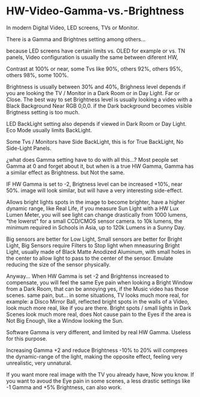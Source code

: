 # HW-Video-Gamma-vs.-Brightness

In modern Digital Video,
LED screens, TVs or Monitor.

There is a Gamma and Brightnes setting among others...

because LED screens have certain limits vs. OLED for example or vs. TN panels,
Video configuration is usually the same between diferent HW,

Contrast at 100% or near, some Tvs like 90%, others 92%, others 95%, others 98%, some 100%.

Brightness is usually between 30% and 40%,
Brighness level depends if you are looking the TV / Monitor in a Dark Room or in Day Light.
Far or Close.
The best way to set Brightness level is usually looking a video with a Black Background Near RGB 0,0,0.
if the Dark background becomes visible Brigtness setting is too much.

LED BackLight setting also depends if viewed in Dark Room or Day Light.
Eco Mode usually limits BackLight.

Some Tvs / Monitors have Side BackLight,
this is for True BackLight, No Side-Light Panels.

¿what does Gamma setting have to do with all this...?
Most people set Gamma at 0 and forget about it, but when is a true HW Gamma,
Gamma has a similar effect as Brightness.
but Not the same.

IF HW Gamma is set to -2,
Brigtness level can be increased +10%, near 50%.
image will look similar, but will have a very interesting side-effect.

Allows bright lights spots in the image to become brighter, have a higher dynamic range, 
like Real Life,
if you measure Sun Light with a HW Lux Lumen Meter,
you will see light can change drastically from 1000 lumens, "the lowerst" for a small CCD/CMOS sensor camera.
to 10k lumens, the minimum required in Schools in Asia,
up to 120k Lumens in a Sunny Day.

Big sensors are better for Low Light, 
Small sensors are better for Bright Light,
Big Sensors require Filters to Stop light when mneasuring Bright Light, 
usually made of Black Matte Anodized Aluminum, with small holes in the center to allow light to pass to the center of the sensor.
Emulate reducing the size of the sensor physically.

Anyway...
When HW Gamma is set -2 and Brightenss increased to compensate,
you will feel the same Eye pain when looking a Bright Window from a Dark Room,
that can be annoying yes, if the Music video has those scenes.
same pain,
but... in some situations, TV looks much more real,
for example: a Disco Mirror Ball, reflected bright spots in the walls of a Video, look much more real, like if you are there.
Bright spots / small lights in Dark Scenes look much more real, 
does Not cause pain to the Eyes if the area is Not Big Enough, like a Window looking the Sun.

Software Gamma is very different, and limited by real HW Gamma. Useless for this purpose.

Increasing Gamma +2 and reduce Brightness -10% to 20% will comprees the dynamic-range of the light, making the opposite effect, 
feeling very unrealistic, very unnatural.

If you want more real image with the TV you already have, Now you know.
If you want to avoud the Eye pain in some scenes,
a less drastic settings like -1 Gamma and +5% Brightness, can also work.
